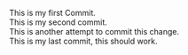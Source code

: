 This is my first Commit.  
This is my second commit.  
This is another attempt to commit this change.  
This is my last commit, this should work.  
